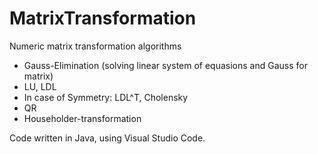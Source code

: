# MatrixTransformation
 Numeric matrix transformation algorithms
 - Gauss-Elimination (solving linear system of equasions and Gauss for matrix)
 - LU, LDL
 - In case of Symmetry: LDL^T, Cholensky
 - QR
 - Householder-transformation

Code written in Java, using Visual Studio Code.
